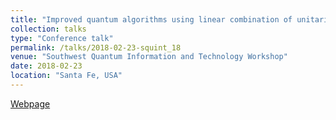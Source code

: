 ```yaml
---
title: "Improved quantum algorithms using linear combination of unitaries"
collection: talks
type: "Conference talk"
permalink: /talks/2018-02-23-squint_18
venue: "Southwest Quantum Information and Technology Workshop"
date: 2018-02-23
location: "Santa Fe, USA"
---
```


[Webpage](http://physics.unm.edu/SQuInT/2018/abstracts.php?person_id=710)
